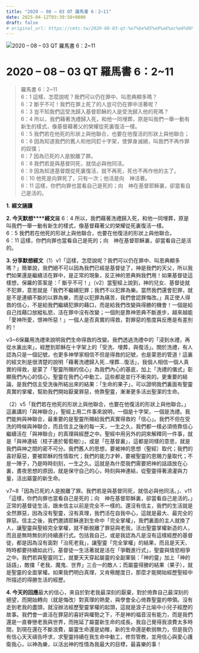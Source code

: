 ```yaml
---
title: "2020 – 08 – 03 QT 羅馬書 6：2~11"
date: 2025-04-12T03:39:58+0800
draft: false
# original_url: https://cmtc.tw/2020-08-03-qt-%e7%be%85%e9%a6%ac%e6%9b%b8-6%ef%bc%9a211
---
```


![2020 – 08 – 03 QT 羅馬書 6：2~11](/images/qt.jpg   "2020 – 08 – 03 QT 羅馬書 6：2~11")

# 2020 – 08 – 03 QT 羅馬書 6：2~11

> 羅馬書 6：2~11  
> 6：1 這樣，怎麼說呢？我們可以仍在罪中、叫恩典顯多嗎？  
> 6：2 斷乎不可！我們在罪上死了的人豈可仍在罪中活著呢？  
> 6：3 豈不知我們這受洗歸入基督耶穌的人是受洗歸入他的死嗎？  
> 6：4 所以，我們藉著洗禮歸入死，和他一同埋葬，原是叫我們一舉一動有新生的樣式，像基督藉著父的榮耀從死裏復活一樣。  
> 6：5 我們若在他死的形狀上與他聯合，也要在他復活的形狀上與他聯合；  
> 6：6 因為知道我們的舊人和他同釘十字架，使罪身滅絕，叫我們不再作罪的奴僕；  
> 6：7 因為已死的人是脫離了罪。  
> 6：8 我們若是與基督同死，就信必與他同活。  
> 6：9 因為知道基督既從死裏復活，就不再死，死也不再作他的主了。  
> 6：10 他死是向罪死了，只有一次；他活是向　神活著。  
> 6：11 這樣，你們向罪也當看自己是死的；向　神在基督耶穌裏，卻當看自己是活的。

**1.** **經文誦讀**

**2. 今天默想****經文**羅 6：4 所以，我們藉著洗禮歸入死，和他一同埋葬，原是叫我們一舉一動有新生的樣式，像基督藉著父的榮耀從死裏復活一樣。  
6：5 我們若在他死的形狀上與他聯合，也要在他復活的形狀上與他聯合。  
6：11 這樣，你們向罪也當看自己是死的；向　神在基督耶穌裏，卻當看自己是活的。

**3. 分享默想經文**（1）v1「這樣，怎麼說呢？我們可以仍在罪中、叫恩典顯多嗎？」簡單說，我們絕不可以因為我們已經是基督徒了，神是我們的天父，所以我們如果還是繼續活在罪中，是正常的現象，反正神的恩典夠我們用！如果基督徒這樣想，保羅的答案是：「 斷乎不可！」（v2）當聖經上說到，神的兒女、基督徒就不犯罪，意思就是「我們不繼續犯罪；我們不以犯罪為樂。當然我們還會犯罪，就是不是連續不斷的以罪為樂，而是以犯罪為痛苦，我們會認罪悔改。」真正使人得救的信心，不是給我們繼續犯罪的藉口，而是給我們改變與得勝的機會！一個是給自己找藉口放縱私慾，活在罪中沒有改變；一個則是靠神恩典不斷進步，越來越能「愛神所愛，恨神所惡！」一個人是否真實的得救，對罪惡的態度與反應是有差別的！

v3~6保羅用洗禮來說明我們生命得救的改變。我們透過洗禮中的「浸到水禮，再從水裏出來」，經歷到耶穌在十字架上的「受洗、埋葬，與復活」。關於洗禮，有人認為只是一個記號，也更多神學家相信不但是得救的記號，也是蒙恩的管道！這裏的經文則是很清楚的說明「藉著洗禮歸入死…埋葬…復活」，我個人相信一個人真實的得救，是蒙了「聖靈所賜的信心」為我們內心的基底，加上「洗禮的儀式」彰顯我們內心的信心，聖靈在我們心中動工，這些都是並行不衝突的。更重要的結論，是我們信主受洗後所結出來的結果：「生命的果子」，可以證明我們裏面有聖靈真實的掌權，幫助我們開始厭棄罪惡，倚靠聖靈，漸漸更多活出聖潔的生命。

（2）v5「我們若在他死的形狀上與他聯合，也要在他復活的形狀上與他聯合。」這裏講的「與神聯合」，聖經上用二件事來說明，一個是十字架，一個是洗禮。我們能夠與神聯合，最重要的是聖靈所賜給我們真實得救的「信心」。我們不但在受洗的時候與神聯合，而且信主之後的每一天，一生之久，我們都一樣必須倚靠信心繼續活在「與神聯合」的真理與經歷之中。聖經中用另外的詞來解釋同一件事，就是「與神連結（枝子連於葡萄樹）」，或是「在基督裏」，這都是同樣的意思，就是我們與神之間的密不可分。我們舊人的思想，要被神的思想（聖經）取代；我們的喜好厭惡，要被耶穌的性情取代；我們的能力才幹，要被聖靈的恩賜力量取代；不是一陣子，乃是時時刻刻，一生之久。這就是為什麼我們需要把神的話語放在心裏，晝夜思想的原因，就是保守自己的心，時刻與神連結，從聖靈得著澆灌與力量，活出屬靈的新生命。

v7~8「因為已死的人是脫離了罪。我們若是與基督同死，就信必與他同活。」、v11「這樣，你們向罪也當看自己是死的；向　神在基督耶穌裏，卻當看自己是活的。」正常的基督徒生活，跟未信主以前是完全不一樣的。還沒有信主，我們的生活就是全然罪惡，因為沒有聖靈，沒有真理，我們活在自我中心，這就是最大、最完全的罪惡。信主之後，我們邀請耶穌進到生命中「完全掌權」，我們裏面的主人就換了人，讓聖靈與聖經完全掌權，就不斷脫離了罪惡與老我，活出聖靈掌權新造的人，而且是無時無刻的持續進行式。包括我自己，或是我認為凡是沒有這樣經歷的基督徒，都是因為沒有面對「治死老我」，讓聖靈「完全掌權」的結果，而且是天天、時時都要持續如此行。基督徒一生活著就是活在「爭戰進行式」，聖靈與情慾相爭之中。我們若與聖靈同工，就要天天穿起屬靈的全副軍裝：「神的靈」加上「神的話語」，敵擋「老我、魔鬼、世界」三合一的敵人；而屬靈得勝的結果（果子），就是聖靈的全面掌權。如果我們明白真理，又肯儆醒度日，那麼才能開始經歷聖經中所描述的得勝生活的經歷。

**4. 今天的回應**最大的信心，來自於對老我最深刻的厭棄，對於倚靠自己最深刻的絕望，而開始轉向（就是悔改）對真理的熱愛，與學會全心倚靠聖靈的帶領。沒有走到老我的盡頭，就沒辦法經歷聖靈掌權的起頭，這就是浪子比喻中小兒子經歷的故事。我們會一直活在罪惡的喜好與權勢之下，不是神的福音沒有能力，而是我們還是一直眷戀老我與世界，而拖延了屬靈新生命的成長。我自己覺得我浪費太多時間，到現在還在不斷浪費，屬靈生命還是幼稚，新的生命還是軟弱無力，但是我仍有信心天天禱告呼求，求聖靈持續在我生命中動工，修剪管教，並用信心與愛心護衛我心，以神為樂，以活出神的性情為我最大的目標，最喜樂的事！